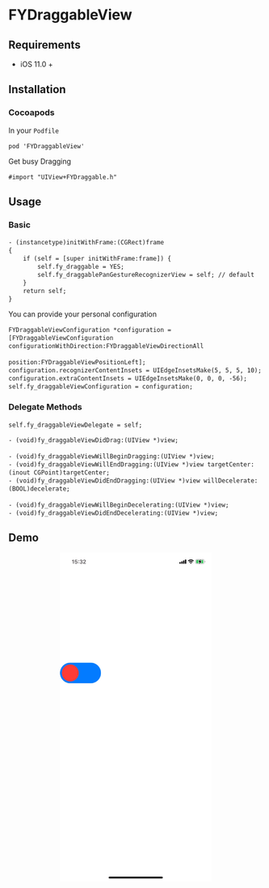 # FYDraggableView

## Requirements

- iOS 11.0 +

## Installation

### Cocoapods

In your `Podfile`

```
pod 'FYDraggableView'
```

Get busy Dragging

```objc
#import "UIView+FYDraggable.h"
```

## Usage

### Basic

```objc
- (instancetype)initWithFrame:(CGRect)frame
{
    if (self = [super initWithFrame:frame]) {
        self.fy_draggable = YES;
        self.fy_draggablePanGestureRecognizerView = self; // default
    }
    return self;
}
```

You can provide your personal configuration

```objc
FYDraggableViewConfiguration *configuration = [FYDraggableViewConfiguration configurationWithDirection:FYDraggableViewDirectionAll
                                                                                              position:FYDraggableViewPositionLeft];
configuration.recognizerContentInsets = UIEdgeInsetsMake(5, 5, 5, 10);
configuration.extraContentInsets = UIEdgeInsetsMake(0, 0, 0, -56);
self.fy_draggableViewConfiguration = configuration;
```

### Delegate Methods

```objc
self.fy_draggableViewDelegate = self;
```

```objc
- (void)fy_draggableViewDidDrag:(UIView *)view;

- (void)fy_draggableViewWillBeginDragging:(UIView *)view;
- (void)fy_draggableViewWillEndDragging:(UIView *)view targetCenter:(inout CGPoint)targetCenter;
- (void)fy_draggableViewDidEndDragging:(UIView *)view willDecelerate:(BOOL)decelerate;

- (void)fy_draggableViewWillBeginDecelerating:(UIView *)view;
- (void)fy_draggableViewDidEndDecelerating:(UIView *)view;
```

## Demo

<div align="center">
	<img src="./assets/demo.gif" alt="demo" width="300">
</div>
